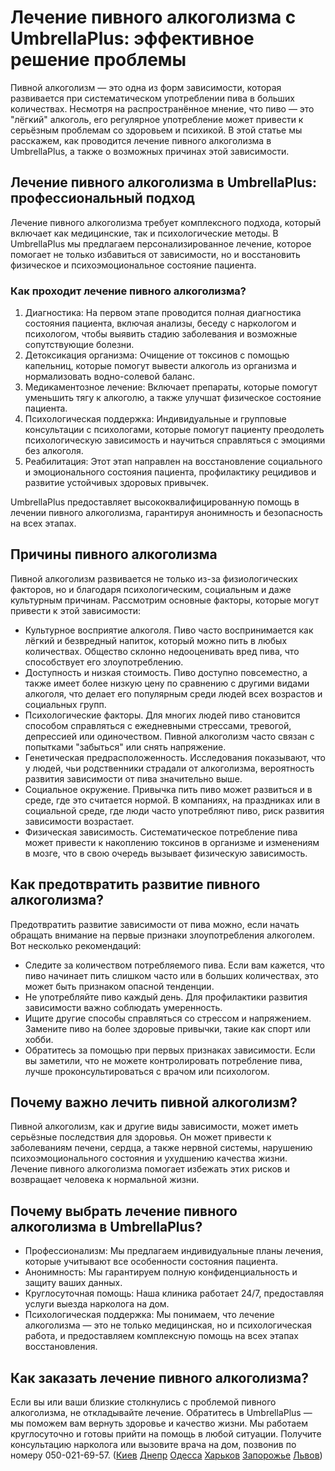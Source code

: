 
# Лечение пивного алкоголизма с UmbrellaPlus: эффективное решение проблемы

Пивной алкоголизм — это одна из форм зависимости, которая развивается при систематическом употреблении пива в больших количествах. Несмотря на распространённое мнение, что пиво — это "лёгкий" алкоголь, его регулярное употребление может привести к серьёзным проблемам со здоровьем и психикой. В этой статье мы расскажем, как проводится лечение пивного алкоголизма в UmbrellaPlus, а также о возможных причинах этой зависимости.

## Лечение пивного алкоголизма в UmbrellaPlus: профессиональный подход

Лечение пивного алкоголизма требует комплексного подхода, который включает как медицинские, так и психологические методы. В UmbrellaPlus мы предлагаем персонализированное лечение, которое помогает не только избавиться от зависимости, но и восстановить физическое и психоэмоциональное состояние пациента.

### Как проходит лечение пивного алкоголизма?

1. Диагностика: На первом этапе проводится полная диагностика состояния пациента, включая анализы, беседу с наркологом и психологом, чтобы выявить стадию заболевания и возможные сопутствующие болезни. 
2. Детоксикация организма: Очищение от токсинов с помощью капельниц, которые помогут вывести алкоголь из организма и нормализовать водно-солевой баланс. 
3. Медикаментозное лечение: Включает препараты, которые помогут уменьшить тягу к алкоголю, а также улучшат физическое состояние пациента. 
4. Психологическая поддержка: Индивидуальные и групповые консультации с психологами, которые помогут пациенту преодолеть психологическую зависимость и научиться справляться с эмоциями без алкоголя. 
5. Реабилитация: Этот этап направлен на восстановление социального и эмоционального состояния пациента, профилактику рецидивов и развитие устойчивых здоровых привычек. 

UmbrellaPlus предоставляет высококвалифицированную помощь в лечении пивного алкоголизма, гарантируя анонимность и безопасность на всех этапах.

## Причины пивного алкоголизма

Пивной алкоголизм развивается не только из-за физиологических факторов, но и благодаря психологическим, социальным и даже культурным причинам. Рассмотрим основные факторы, которые могут привести к этой зависимости:

* Культурное восприятие алкоголя. Пиво часто воспринимается как лёгкий и безвредный напиток, который можно пить в любых количествах. Общество склонно недооценивать вред пива, что способствует его злоупотреблению.
* Доступность и низкая стоимость. Пиво доступно повсеместно, а также имеет более низкую цену по сравнению с другими видами алкоголя, что делает его популярным среди людей всех возрастов и социальных групп.
* Психологические факторы. Для многих людей пиво становится способом справляться с ежедневными стрессами, тревогой, депрессией или одиночеством. Пивной алкоголизм часто связан с попытками "забыться" или снять напряжение.
* Генетическая предрасположенность. Исследования показывают, что у людей, чьи родственники страдали от алкоголизма, вероятность развития зависимости от пива значительно выше.
* Социальное окружение. Привычка пить пиво может развиться и в среде, где это считается нормой. В компаниях, на праздниках или в социальной среде, где люди часто употребляют пиво, риск развития зависимости возрастает.
* Физическая зависимость. Систематическое потребление пива может привести к накоплению токсинов в организме и изменениям в мозге, что в свою очередь вызывает физическую зависимость.

## Как предотвратить развитие пивного алкоголизма?

Предотвратить развитие зависимости от пива можно, если начать обращать внимание на первые признаки злоупотребления алкоголем. Вот несколько рекомендаций:

* Следите за количеством потребляемого пива. Если вам кажется, что пиво начинает пить слишком часто или в больших количествах, это может быть признаком опасной тенденции.
* Не употребляйте пиво каждый день. Для профилактики развития зависимости важно соблюдать умеренность.
* Ищите другие способы справляться со стрессом и напряжением. Замените пиво на более здоровые привычки, такие как спорт или хобби.
* Обратитесь за помощью при первых признаках зависимости. Если вы заметили, что не можете контролировать потребление пива, лучше проконсультироваться с врачом или психологом.

## Почему важно лечить пивной алкоголизм?

Пивной алкоголизм, как и другие виды зависимости, может иметь серьёзные последствия для здоровья. Он может привести к заболеваниям печени, сердца, а также нервной системы, нарушению психоэмоционального состояния и ухудшению качества жизни. Лечение пивного алкоголизма помогает избежать этих рисков и возвращает человека к нормальной жизни.

## Почему выбрать лечение пивного алкоголизма в UmbrellaPlus?

* Профессионализм: Мы предлагаем индивидуальные планы лечения, которые учитывают все особенности состояния пациента.
* Анонимность: Мы гарантируем полную конфиденциальность и защиту ваших данных.
* Круглосуточная помощь: Наша клиника работает 24/7, предоставляя услуги выезда нарколога на дом.
* Психологическая поддержка: Мы понимаем, что лечение алкоголизма — это не только медицинская, но и психологическая работа, и предоставляем комплексную помощь на всех этапах восстановления.

## Как заказать лечение пивного алкоголизма?

Если вы или ваши близкие столкнулись с проблемой пивного алкоголизма, не откладывайте лечение. Обратитесь в UmbrellaPlus — мы поможем вам вернуть здоровье и качество жизни. Мы работаем круглосуточно и готовы прийти на помощь в любой ситуации. Получите консультацию нарколога или вызовите врача на дом, позвонив по номеру 050-021-69-57. ([Киев](https://umbrella-plus.com.ua/kiev/) [Днепр](https://umbrella-plus.com.ua/dnepr/) [Одесса](https://umbrella-plus.com.ua/lechenie-alc/) [Харьков](https://umbrella-plus.com.ua/kharkiv/) [Запорожье](https://umbrella-plus.com.ua/zaporozie/) [Львов](https://umbrella-plus.com.ua/lviv/))
